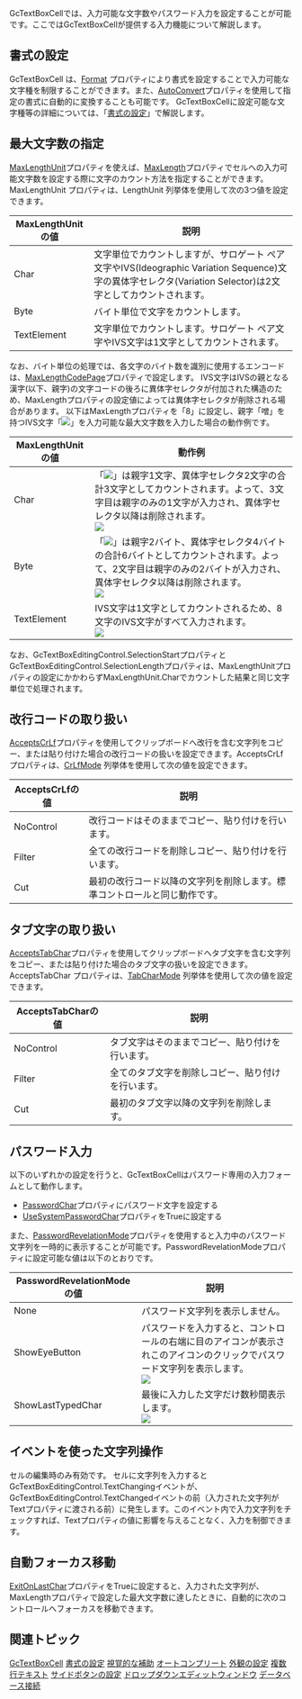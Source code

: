 GcTextBoxCellでは、入力可能な文字数やパスワード入力を設定することが可能です。ここではGcTextBoxCellが提供する入力機能について解説します。

## 書式の設定

GcTextBoxCell は、[Format](gcdocsite__documentlink?toc-item-id=8866e15f-991e-420a-a14e-0c6dfe09de33) プロパティにより書式を設定することで入力可能な文字種を制限することができます。また、[AutoConvert](gcdocsite__documentlink?toc-item-id=a57ac6ca-8db6-478e-b3f5-4faf40186b79)プロパティを使用して指定の書式に自動的に変換することも可能です。
GcTextBoxCellに設定可能な文字種等の詳細については、「[書式の設定](gcdocsite__documentlink?toc-item-id=ccf3073d-ecf5-4c15-8da1-177fd7ecf453)」で解説します。

## 最大文字数の指定

[MaxLengthUnit](gcdocsite__documentlink?toc-item-id=33822f89-b982-4328-afed-b126051b9c79)プロパティを使えば、[MaxLength](gcdocsite__documentlink?toc-item-id=9a8598ab-7de8-4afd-8009-52892493e4b5)プロパティでセルへの入力可能文字数を設定する際に文字のカウント方法を指定することができます。MaxLengthUnit プロパティは、LengthUnit 列挙体を使用して次の3つ値を設定できます。

| MaxLengthUnitの値 | 説明 |
| --------------- | --- |
| Char | 文字単位でカウントしますが、サロゲート ぺア文字やIVS(Ideographic Variation Sequence)文字の異体字セレクタ(Variation Selector)は2文字としてカウントされます。 |
| Byte | バイト単位で文字をカウントします。 |
| TextElement | 文字単位でカウントします。サロゲート ぺア文字やIVS文字は1文字としてカウントされます。 |

なお、バイト単位の処理では、各文字のバイト数を識別に使用するエンコードは、[MaxLengthCodePage](gcdocsite__documentlink?toc-item-id=b2e2ce4c-10a0-4387-8cfa-3bb7e00ee308)プロパティで設定します。
IVS文字はIVSの親となる漢字(以下、親字)の文字コードの後ろに異体字セレクタが付加された構造のため、MaxLengthプロパティの設定値によっては異体字セレクタが削除される場合があります。
以下はMaxLengthプロパティを「8」に設定し、親字「噌」を持つIVS文字「![](/DOCUMENT_SITE_LINK_PREFIX_HERE/document-site-files/images/f148c511-6e98-4b55-9904-150a375d5825/images/imimages/common/ivs_so.png)」を入力可能な最大文字数を入力した場合の動作例です。

| MaxLengthUnitの値 | 動作例 |
| --------------- | --- |
| Char | 「![](/DOCUMENT_SITE_LINK_PREFIX_HERE/document-site-files/images/f148c511-6e98-4b55-9904-150a375d5825/images/imimages/common/ivs_so.png)」は親字1文字、異体字セレクタ2文字の合計3文字としてカウントされます。よって、3文字目は親字のみの1文字が入力され、異体字セレクタ以降は削除されます。<br>![](/DOCUMENT_SITE_LINK_PREFIX_HERE/document-site-files/images/f148c511-6e98-4b55-9904-150a375d5825/images/imimages/01gctextbox/maxlengthunit_char.png) |
| Byte | 「![](/DOCUMENT_SITE_LINK_PREFIX_HERE/document-site-files/images/f148c511-6e98-4b55-9904-150a375d5825/images/imimages/common/ivs_so.png)」は親字2バイト、異体字セレクタ4バイトの合計6バイトとしてカウントされます。よって、2文字目は親字のみの2バイトが入力され、異体字セレクタ以降は削除されます。<br>![](/DOCUMENT_SITE_LINK_PREFIX_HERE/document-site-files/images/f148c511-6e98-4b55-9904-150a375d5825/images/imimages/01gctextbox/maxlengthunit_byte.png) |
| TextElement | IVS文字は1文字としてカウントされるため、8文字のIVS文字がすべて入力されます。<br>![](/DOCUMENT_SITE_LINK_PREFIX_HERE/document-site-files/images/f148c511-6e98-4b55-9904-150a375d5825/images/imimages/01gctextbox/maxlengthunit_textelement.png) |

なお、GcTextBoxEditingControl.SelectionStartプロパティとGcTextBoxEditingControl.SelectionLengthプロパティは、MaxLengthUnitプロパティの設定にかかわらずMaxLengthUnit.Charでカウントした結果と同じ文字単位で処理されます。

## 改行コードの取り扱い

[AcceptsCrLf](gcdocsite__documentlink?toc-item-id=ed72ba35-bd80-4205-bc3b-c391af152299)プロパティを使用してクリップボードへ改行を含む文字列をコピー、または貼り付けた場合の改行コードの扱いを設定できます。AcceptsCrLf プロパティは、[CrLfMode](gcdocsite__documentlink?toc-item-id=b22d2b62-d37b-456c-a018-f94ad093f564) 列挙体を使用して次の値を設定できます。

| AcceptsCrLfの値 | 説明 |
| ------------- | --- |
| NoControl | 改行コードはそのままでコピー、貼り付けを行います。 |
| Filter | 全ての改行コードを削除しコピー、貼り付けを行います。 |
| Cut | 最初の改行コード以降の文字列を削除します。標準コントロールと同じ動作です。 |

## タブ文字の取り扱い

[AcceptsTabChar](gcdocsite__documentlink?toc-item-id=3ca3ab7e-7f2e-4ecc-b071-53cf4c5a7134)プロパティを使用してクリップボードへタブ文字を含む文字列をコピー、または貼り付けた場合のタブ文字の扱いを設定できます。AcceptsTabChar プロパティは、[TabCharMode](gcdocsite__documentlink?toc-item-id=bc8da7da-f5fa-4fd4-b187-057d70fa3f25) 列挙体を使用して次の値を設定できます。

| AcceptsTabCharの値 | 説明 |
| ---------------- | --- |
| NoControl | タブ文字はそのままでコピー、貼り付けを行います。 |
| Filter | 全てのタブ文字を削除しコピー、貼り付けを行います。 |
| Cut | 最初のタブ文字以降の文字列を削除します。 |

## パスワード入力

以下のいずれかの設定を行うと、GcTextBoxCellはパスワード専用の入力フォームとして動作します。

* [PasswordChar](gcdocsite__documentlink?toc-item-id=33a87874-7067-4a32-90bd-f61b55856b89)プロパティにパスワード文字を設定する
* [UseSystemPasswordChar](gcdocsite__documentlink?toc-item-id=843da4b8-767e-4516-9d5b-6ea4022d7cea)プロパティをTrueに設定する

また、[PasswordRevelationMode](gcdocsite__documentlink?toc-item-id=b25fd3b9-7bce-4e66-a8f4-b3acbb5932b0)プロパティを使用すると入力中のパスワード文字列を一時的に表示することが可能です。PasswordRevelationModeプロパティに設定可能な値は以下のとおりです。

| PasswordRevelationModeの値 | 説明 |
| ------------------------ | --- |
| None | パスワード文字列を表示しません。 |
| ShowEyeButton | パスワードを入力すると、コントロールの右端に目のアイコンが表示されこのアイコンのクリックでパスワード文字列を表示します。<br>![](/DOCUMENT_SITE_LINK_PREFIX_HERE/document-site-files/images/f148c511-6e98-4b55-9904-150a375d5825/images/imimages/01gctextbox/showpasswordeye.png) |
| ShowLastTypedChar | 最後に入力した文字だけ数秒間表示します。<br>![](/DOCUMENT_SITE_LINK_PREFIX_HERE/document-site-files/images/f148c511-6e98-4b55-9904-150a375d5825/images/imimages/01gctextbox/showlastchar.png) |

## イベントを使った文字列操作

セルの編集時のみ有効です。
セルに文字列を入力すると GcTextBoxEditingControl.TextChangingイベントが、GcTextBoxEditingControl.TextChangedイベントの前（入力された文字列がTextプロパティに渡される前）に発生します。このイベント内で入力文字列をチェックすれば、Textプロパティの値に影響を与えることなく、入力を制御できます。

## 自動フォーカス移動

[ExitOnLastChar](gcdocsite__documentlink?toc-item-id=1901a2de-5014-48b3-9be7-45fc9aa187b3)プロパティをTrueに設定すると、入力された文字列が、MaxLengthプロパティで設定した最大文字数に達したときに、自動的に次のコントロールへフォーカスを移動できます。

## 関連トピック

[GcTextBoxCell](gcdocsite__documentlink?toc-item-id=d724f811-ce0a-481f-88af-b5c76349953d)
[書式の設定](gcdocsite__documentlink?toc-item-id=ccf3073d-ecf5-4c15-8da1-177fd7ecf453)
[視覚的な補助](gcdocsite__documentlink?toc-item-id=04bfc453-3ed1-48a3-bb5c-c7ebeb27d1bf)
[オートコンプリート](gcdocsite__documentlink?toc-item-id=09b0835f-6677-4935-a1a0-77afa65c31d9)
[外観の設定](gcdocsite__documentlink?toc-item-id=e27b669a-1c2c-426e-a92f-52c2c4c94c5b)
[複数行テキスト](gcdocsite__documentlink?toc-item-id=18bcd8cc-30d4-4726-bb0b-2d6d072fcf55)
[サイドボタンの設定](gcdocsite__documentlink?toc-item-id=20f619b4-82aa-4cbb-9a5a-6f8d1f61485f)
[ドロップダウンエディットウィンドウ](gcdocsite__documentlink?toc-item-id=3ff0b1c6-0a2e-4f38-a015-6dab47a689c7)
[データベース接続](gcdocsite__documentlink?toc-item-id=9ac79b8e-03e4-4b60-93d9-d70f1d0e8fbd)